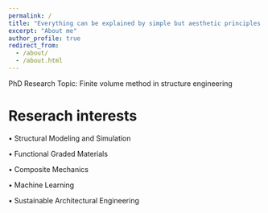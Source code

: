 ```yaml
---
permalink: /
title: "Everything can be explained by simple but aesthetic principles which are the inner beauty of mother nature."
excerpt: "About me"
author_profile: true
redirect_from: 
  - /about/
  - /about.html
---
```


PhD Research Topic: Finite volume method in structure engineering

Reserach interests
======
•	Structural Modeling and Simulation

•	Functional Graded Materials

•	Composite Mechanics

•	Machine Learning

•	Sustainable Architectural Engineering

